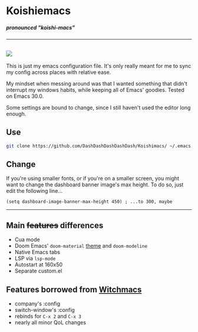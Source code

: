 # Koishiemacs
##### *pronounced "koishi-macs"*
---
![](https://ptpimg.me/4x6m6h.png)
---

This is just my emacs configuration file. It's only really meant for me to sync my config across places with relative ease.

My mindset when messing around was that I wanted something that didn't interrupt my windows habits, while keeping all of Emacs' goodies. Tested on Emacs 30.0.

Some settings are bound to change, since I still haven't used the editor long enough.

## Use
```sh
git clone https://github.com/DashDashDashDashDash/Koishimacs/ ~/.emacs.d
```

## Change

If you're using smaller fonts, or if you're on a smaller screen, you might want to change the dashboard banner image's max height. To do so, just edit the following line... 
```elisp
(setq dashboard-image-banner-max-height 450) ; ...to 300, maybe
```

---

## Main ~~features~~ differences

- Cua mode
- Doom Emacs' `doom-material` [theme](https://github.com/doomemacs/themes) and `doom-modeline`
- Native Emacs tabs
- LSP via `lsp-mode`
- Autostart at 160x50
- Separate custom.el

## Features borrowed from [Witchmacs](https://github.com/snackon/Witchmacs)

- company's :config
- switch-window's :config
- rebinds for `C-x 2` and `C-x 3`
- nearly all minor QoL changes
